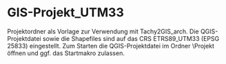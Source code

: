 # GIS-Projekt_UTM33
Projektordner als Vorlage zur Verwendung mit Tachy2GIS_arch. Die QGIS-Projektdatei sowie die Shapefiles sind auf das CRS ETRS89_UTM33 (EPSG 25833) eingestellt. Zum Starten die QGIS-Projektdatei im Ordner \Projekt öffnen und ggf. das Startmakro zulassen. 
